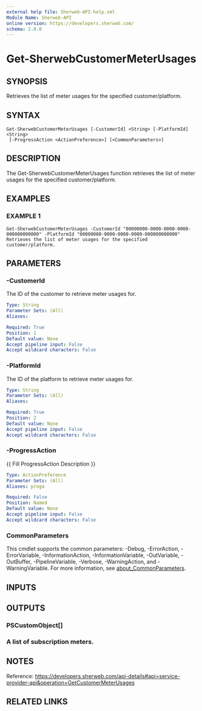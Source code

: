 ```yaml
---
external help file: Sherweb-API-help.xml
Module Name: Sherweb-API
online version: https://developers.sherweb.com/
schema: 2.0.0
---
```


# Get-SherwebCustomerMeterUsages

## SYNOPSIS
Retrieves the list of meter usages for the specified customer/platform.

## SYNTAX

```
Get-SherwebCustomerMeterUsages [-CustomerId] <String> [-PlatformId] <String>
 [-ProgressAction <ActionPreference>] [<CommonParameters>]
```

## DESCRIPTION
The Get-SherwebCustomerMeterUsages function retrieves the list of meter usages for the specified customer/platform.

## EXAMPLES

### EXAMPLE 1
```
Get-SherwebCustomerMeterUsages -CustomerId "00000000-0000-0000-0000-000000000000" -PlatformId "00000000-0000-0000-0000-000000000000"
Retrieves the list of meter usages for the specified customer/platform.
```

## PARAMETERS

### -CustomerId
The ID of the customer to retrieve meter usages for.

```yaml
Type: String
Parameter Sets: (All)
Aliases:

Required: True
Position: 1
Default value: None
Accept pipeline input: False
Accept wildcard characters: False
```

### -PlatformId
The ID of the platform to retrieve meter usages for.

```yaml
Type: String
Parameter Sets: (All)
Aliases:

Required: True
Position: 2
Default value: None
Accept pipeline input: False
Accept wildcard characters: False
```

### -ProgressAction
{{ Fill ProgressAction Description }}

```yaml
Type: ActionPreference
Parameter Sets: (All)
Aliases: proga

Required: False
Position: Named
Default value: None
Accept pipeline input: False
Accept wildcard characters: False
```

### CommonParameters
This cmdlet supports the common parameters: -Debug, -ErrorAction, -ErrorVariable, -InformationAction, -InformationVariable, -OutVariable, -OutBuffer, -PipelineVariable, -Verbose, -WarningAction, and -WarningVariable. For more information, see [about_CommonParameters](http://go.microsoft.com/fwlink/?LinkID=113216).

## INPUTS

## OUTPUTS

### PSCustomObject[]
### A list of subscription meters.
## NOTES
Reference: https://developers.sherweb.com/api-details#api=service-provider-api&operation=GetCustomerMeterUsages

## RELATED LINKS
